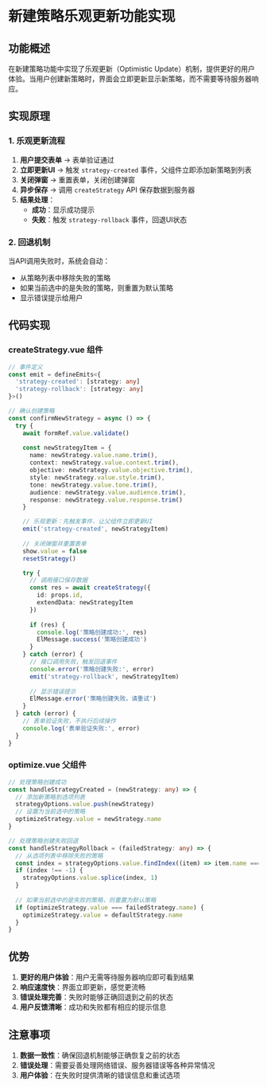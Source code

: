# 新建策略乐观更新功能实现

## 功能概述

在新建策略功能中实现了乐观更新（Optimistic Update）机制，提供更好的用户体验。当用户创建新策略时，界面会立即更新显示新策略，而不需要等待服务器响应。

## 实现原理

### 1. 乐观更新流程

1. **用户提交表单** → 表单验证通过
2. **立即更新UI** → 触发 `strategy-created` 事件，父组件立即添加新策略到列表
3. **关闭弹窗** → 重置表单，关闭创建弹窗
4. **异步保存** → 调用 `createStrategy` API 保存数据到服务器
5. **结果处理**：
   - **成功**：显示成功提示
   - **失败**：触发 `strategy-rollback` 事件，回退UI状态

### 2. 回退机制

当API调用失败时，系统会自动：

- 从策略列表中移除失败的策略
- 如果当前选中的是失败的策略，则重置为默认策略
- 显示错误提示给用户

## 代码实现

### createStrategy.vue 组件

```typescript
// 事件定义
const emit = defineEmits<{
  'strategy-created': [strategy: any]
  'strategy-rollback': [strategy: any]
}>()

// 确认创建策略
const confirmNewStrategy = async () => {
  try {
    await formRef.value.validate()
    
    const newStrategyItem = {
      name: newStrategy.value.name.trim(),
      context: newStrategy.value.context.trim(),
      objective: newStrategy.value.objective.trim(),
      style: newStrategy.value.style.trim(),
      tone: newStrategy.value.tone.trim(),
      audience: newStrategy.value.audience.trim(),
      response: newStrategy.value.response.trim()
    }

    // 乐观更新：先触发事件，让父组件立即更新UI
    emit('strategy-created', newStrategyItem)
    
    // 关闭弹窗并重置表单
    show.value = false
    resetStrategy()

    try {
      // 调用接口保存数据
      const res = await createStrategy({
        id: props.id,
        extendData: newStrategyItem
      })
      
      if (res) {
        console.log('策略创建成功:', res)
        ElMessage.success('策略创建成功')
      }
    } catch (error) {
      // 接口调用失败，触发回退事件
      console.error('策略创建失败:', error)
      emit('strategy-rollback', newStrategyItem)
      
      // 显示错误提示
      ElMessage.error('策略创建失败，请重试')
    }
  } catch (error) {
    // 表单验证失败，不执行后续操作
    console.log('表单验证失败:', error)
  }
}
```

### optimize.vue 父组件

```typescript
// 处理策略创建成功
const handleStrategyCreated = (newStrategy: any) => {
  // 添加新策略到选项列表
  strategyOptions.value.push(newStrategy)
  // 设置为当前选中的策略
  optimizeStrategy.value = newStrategy.name
}

// 处理策略创建失败回退
const handleStrategyRollback = (failedStrategy: any) => {
  // 从选项列表中移除失败的策略
  const index = strategyOptions.value.findIndex((item) => item.name === failedStrategy.name)
  if (index !== -1) {
    strategyOptions.value.splice(index, 1)
  }
  
  // 如果当前选中的是失败的策略，则重置为默认策略
  if (optimizeStrategy.value === failedStrategy.name) {
    optimizeStrategy.value = defaultStrategy.name
  }
}
```

## 优势

1. **更好的用户体验**：用户无需等待服务器响应即可看到结果
2. **响应速度快**：界面立即更新，感觉更流畅
3. **错误处理完善**：失败时能够正确回退到之前的状态
4. **用户反馈清晰**：成功和失败都有相应的提示信息

## 注意事项

1. **数据一致性**：确保回退机制能够正确恢复之前的状态
2. **错误处理**：需要妥善处理网络错误、服务器错误等各种异常情况
3. **用户体验**：在失败时提供清晰的错误信息和重试选项